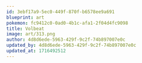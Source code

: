 ```yaml
---
id: 3ebf17a9-5ec0-449f-870f-b6578ee9a691
blueprint: art
pokemon: fc9412c0-0ad0-4b1c-afa1-2f04d4fc9098
title: Volbeat
image: art/313.png
author: 4d8d6ede-5963-429f-9c2f-74b897007e0c
updated_by: 4d8d6ede-5963-429f-9c2f-74b897007e0c
updated_at: 1716492512
---
```

